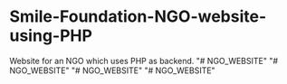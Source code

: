 # Smile-Foundation-NGO-website-using-PHP
Website for an NGO which uses PHP as backend.
"# NGO_WEBSITE" 
"# NGO_WEBSITE" 
"# NGO_WEBSITE" 
"# NGO_WEBSITE" 
